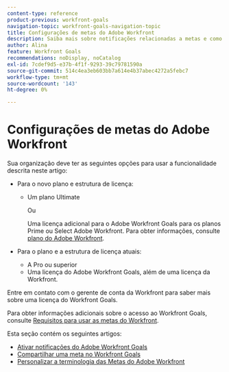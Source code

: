 ```yaml
---
content-type: reference
product-previous: workfront-goals
navigation-topic: workfront-goals-navigation-topic
title: Configurações de metas do Adobe Workfront
description: Saiba mais sobre notificações relacionadas a metas e como compartilhar uma meta no Adobe Workfront Goals nos artigos a seguir.
author: Alina
feature: Workfront Goals
recommendations: noDisplay, noCatalog
exl-id: 7cdef9d5-e37b-4f1f-9293-39c79781590a
source-git-commit: 514c4ea3eb603bb7a614e4b37abec4272a5febc7
workflow-type: tm+mt
source-wordcount: '143'
ht-degree: 0%

---
```


# Configurações de metas do Adobe Workfront

Sua organização deve ter as seguintes opções para usar a funcionalidade descrita neste artigo:

* Para o novo plano e estrutura de licença:

   * Um plano Ultimate

     Ou

     Uma licença adicional para o Adobe Workfront Goals para os planos Prime ou Select Adobe Workfront. Para obter informações, consulte [plano do Adobe Workfront](https://www.workfront.com/plans).

* Para o plano e a estrutura de licença atuais:

   * A Pro ou superior
   * Uma licença do Adobe Workfront Goals, além de uma licença da Workfront.

Entre em contato com o gerente de conta da Workfront para saber mais sobre uma licença do Workfront Goals.

Para obter informações adicionais sobre o acesso ao Workfront Goals, consulte [Requisitos para usar as metas do Workfront](/help/quicksilver/workfront-goals/goal-management/access-needed-for-wf-goals.md).

Esta seção contém os seguintes artigos:

* [Ativar notificações do Adobe Workfront Goals](../../workfront-goals/workfront-goals-settings/wf-goals-notifications.md)
* [Compartilhar uma meta no Workfront Goals](../../workfront-goals/workfront-goals-settings/share-a-goal.md)
* [Personalizar a terminologia das Metas do Adobe Workfront](../workfront-goals-settings/customize-wf-goals-terminology.md)
